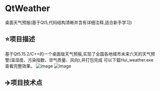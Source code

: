 # QtWeather
桌面天气预报(基于Qt5,代码结构清晰并含有详细注释,适合新手学习)

## :star:项目描述
基于Qt5.15.2/C++的一个桌面版天气预报,实现了全国各地城市未来六天的天气预警(温湿度、污染指数、空气质量、风向),并打包完成 可以下载Hui_weather.exe查看完整效果。
![image](https://github.com/hui0927/QtWeather/assets/117810372/eb84dafd-1b81-4ac0-aa7f-aef6e487d3de)
![image](https://github.com/hui0927/QtWeather/assets/117810372/fde6cf58-5b96-4d7d-8ce7-f61741c60dd4)


## :airplane:项目技术点

